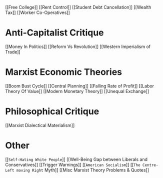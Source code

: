 [[Free College]]
[[Rent Control]]
[[Student Debt Cancellation]]
[[Wealth Tax]]
[[Worker Co-Operatives]]
# Anti-Capitalist Critique
[[Money In Politics]]
[[Reform Vs Revolution]]
[[Western Imperialism of Trade]]
# Marxist Economic Theories
[[Boom Bust Cycle]]
[[Central Planning]]
[[Falling Rate of Profit]]
[[Labor Theory Of Value]]
[[Modern Monetary Theory]]
[[Unequal Exchange]]
# Philosophical Critique
[[Marxist Dialectical Materialism]]
# Other
[[`Self-Hating White People`]]
[[Well-Being Gap between Liberals and Conservatives]]
[[Trigger Warnings]]
[[`American Socialism`]]
[[`The Centre-Left moving Right` Myth]]
[[Misc Marxist Theory Problems & Quotes]]